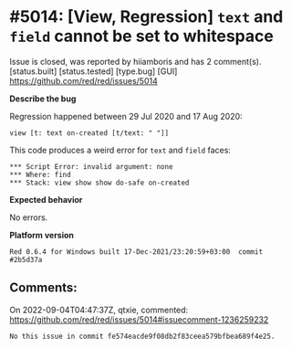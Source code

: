 
#5014: [View, Regression] `text` and `field` cannot be set to whitespace
================================================================================
Issue is closed, was reported by hiiamboris and has 2 comment(s).
[status.built] [status.tested] [type.bug] [GUI]
<https://github.com/red/red/issues/5014>

**Describe the bug**

Regression happened between 29 Jul 2020 and 17 Aug 2020:
```
view [t: text on-created [t/text: " "]]
```
This code produces a weird error for `text` and `field` faces:
```
*** Script Error: invalid argument: none
*** Where: find
*** Stack: view show show do-safe on-created
```

**Expected behavior**

No errors.

**Platform version**
```
Red 0.6.4 for Windows built 17-Dec-2021/23:20:59+03:00  commit #2b5d37a
```



Comments:
--------------------------------------------------------------------------------

On 2022-09-04T04:47:37Z, qtxie, commented:
<https://github.com/red/red/issues/5014#issuecomment-1236259232>

    No this issue in commit fe574eacde9f08db2f83ceea579bfbea689f4e25.

